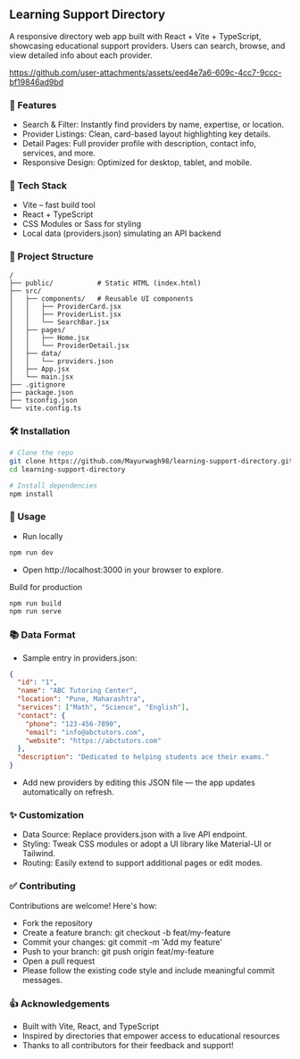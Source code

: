 ## Learning Support Directory

A responsive directory web app built with React + Vite + TypeScript, showcasing educational support providers. Users can search, browse, and view detailed info about each provider.

https://github.com/user-attachments/assets/eed4e7a6-609c-4cc7-9ccc-bf19846ad9bd

### 🚀 Features

- Search & Filter: Instantly find providers by name, expertise, or location.
- Provider Listings: Clean, card-based layout highlighting key details.
- Detail Pages: Full provider profile with description, contact info, services, and more.
- Responsive Design: Optimized for desktop, tablet, and mobile.

### 🧱 Tech Stack

- Vite – fast build tool
- React + TypeScript
- CSS Modules or Sass for styling
- Local data (providers.json) simulating an API backend

### 📁 Project Structure

```pgsql
/
├── public/           # Static HTML (index.html)
├── src/
│   ├── components/   # Reusable UI components
│   │   ├── ProviderCard.jsx
│   │   ├── ProviderList.jsx
│   │   └── SearchBar.jsx
│   ├── pages/
│   │   ├── Home.jsx
│   │   └── ProviderDetail.jsx
│   ├── data/
│   │   └── providers.json
│   ├── App.jsx
│   └── main.jsx
├── .gitignore
├── package.json
├── tsconfig.json
└── vite.config.ts
```

### 🛠️ Installation

```bash
# Clone the repo
git clone https://github.com/Mayurwagh98/learning-support-directory.git
cd learning-support-directory

# Install dependencies
npm install
```
### 🚧 Usage
- Run locally

```bash
npm run dev
```
- Open http://localhost:3000 in your browser to explore.

Build for production
```bash
npm run build
npm run serve
```

### 📚 Data Format
- Sample entry in providers.json:

```json
{
  "id": "1",
  "name": "ABC Tutoring Center",
  "location": "Pune, Maharashtra",
  "services": ["Math", "Science", "English"],
  "contact": {
    "phone": "123-456-7890",
    "email": "info@abctutors.com",
    "website": "https://abctutors.com"
  },
  "description": "Dedicated to helping students ace their exams."
}
```

- Add new providers by editing this JSON file — the app updates automatically on refresh.

### ✨ Customization
- Data Source: Replace providers.json with a live API endpoint.
- Styling: Tweak CSS modules or adopt a UI library like Material-UI or Tailwind.
- Routing: Easily extend to support additional pages or edit modes.

### ✅ Contributing
Contributions are welcome! Here's how:

- Fork the repository
- Create a feature branch: git checkout -b feat/my-feature
- Commit your changes: git commit -m 'Add my feature'
- Push to your branch: git push origin feat/my-feature
- Open a pull request
- Please follow the existing code style and include meaningful commit messages.

### 👍 Acknowledgements
- Built with Vite, React, and TypeScript
- Inspired by directories that empower access to educational resources
- Thanks to all contributors for their feedback and support!

